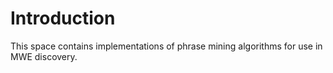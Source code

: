 # Introduction
This space contains implementations of phrase mining algorithms for use in MWE discovery.